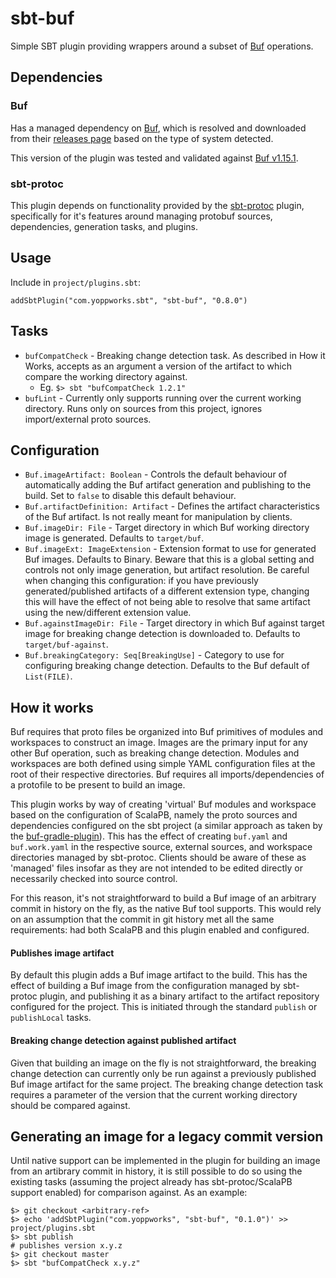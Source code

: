 # sbt-buf

Simple SBT plugin providing wrappers around a subset of [Buf](https://docs.buf.build) operations.

## Dependencies

### Buf

Has a managed dependency on [Buf](https://docs.buf.build/installation), which is resolved and downloaded from their [releases page](https://github.com/bufbuild/buf/releases) based on the type of system detected.

This version of the plugin was tested and validated against [Buf v1.15.1](https://github.com/bufbuild/buf/releases/tag/v1.15.1).

### sbt-protoc

This plugin depends on functionality provided by the [sbt-protoc](https://github.com/thesamet/sbt-protoc) plugin, specifically for it's features around managing protobuf sources, dependencies, generation tasks, and plugins.  

## Usage

Include in `project/plugins.sbt`:

```
addSbtPlugin("com.yoppworks.sbt", "sbt-buf", "0.8.0")
```

## Tasks

- `bufCompatCheck` - Breaking change detection task.  As described in How it Works, accepts as an argument a version of the artifact to which compare the working directory against.    
  - Eg. ```$> sbt "bufCompatCheck 1.2.1"```
- `bufLint` - Currently only supports running over the current working directory.  Runs only on sources from this project, ignores import/external proto sources.

## Configuration

- `Buf.imageArtifact: Boolean` - Controls the default behaviour of automatically adding the Buf artifact generation and publishing to the build.  Set to `false` to disable this default behaviour.
- `Buf.artifactDefinition: Artifact` - Defines the artifact characteristics of the Buf artifact.  Is not really meant for manipulation by clients.
- `Buf.imageDir: File` - Target directory in which Buf working directory image is generated.  Defaults to `target/buf`.
- `Buf.imageExt: ImageExtension` - Extension format to use for generated Buf images.  Defaults to Binary.  Beware that this is a global setting and controls not only image generation, but artifact resolution.  Be careful when changing this configuration:  if you have previously generated/published artifacts of a different extension type, changing this will have the effect of not being able to resolve that same artifact using the new/different extension value.
- `Buf.againstImageDir: File` - Target directory in which Buf against target image for breaking change detection is downloaded to.  Defaults to `target/buf-against`.
- `Buf.breakingCategory: Seq[BreakingUse]` - Category to use for configuring breaking change detection.  Defaults to the Buf default of `List(FILE)`.

## How it works

Buf requires that proto files be organized into Buf primitives of modules and workspaces to construct an image.  Images are the primary input for any other Buf operation, such as breaking change detection.  Modules and workspaces are both defined
using simple YAML configuration files at the root of their respective directories.  Buf requires all imports/dependencies of a protofile
to be present to build an image.  

This plugin works by way of creating 'virtual' Buf modules and workspace based on the configuration of ScalaPB, namely the proto sources and dependencies configured on the sbt project (a similar approach as taken by the [buf-gradle-plugin](https://github.com/andrewparmet/buf-gradle-plugin)).  This has the effect of creating `buf.yaml` and `buf.work.yaml` in the respective source,  external sources, and workspace directories managed by sbt-protoc.  Clients should be aware of these as 'managed' files insofar as they are not intended to be edited directly or necessarily checked into source control.

For this reason, it's not straightforward to build a Buf image of an arbitrary commit in history on the fly, as the native Buf tool supports.  This would rely on an assumption that the commit in git history met all the same requirements:  had both ScalaPB and this plugin enabled and configured.

#### Publishes image artifact

By default this plugin adds a Buf image artifact to the build.  This has the effect of building a Buf image from the configuration managed by sbt-protoc plugin, and publishing it as a binary artifact to the artifact repository configured for the project.  This is initiated through the standard `publish` or `publishLocal` tasks.

#### Breaking change detection against published artifact

Given that building an image on the fly is not straightforward, the breaking change detection can currently only
be run against a previously published Buf image artifact for the same project.  The breaking change detection task requires a parameter of the version that the current working directory should be compared against.

## Generating an image for a legacy commit version

Until native support can be implemented in the plugin for building an image from an artibrary commit in history, it is still possible to do so using the existing tasks (assuming the project already has sbt-protoc/ScalaPB support enabled) for comparison against.  As an example:

```
$> git checkout <arbitrary-ref>
$> echo 'addSbtPlugin("com.yoppworks", "sbt-buf", "0.1.0")' >> project/plugins.sbt
$> sbt publish
# publishes version x.y.z
$> git checkout master
$> sbt "bufCompatCheck x.y.z"
```
